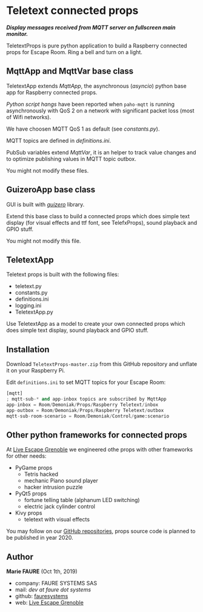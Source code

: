 ﻿# Teletext connected props
***Display messages received from MQTT server on fullscreen main monitor.***

TeletextProps is pure python application to build a Raspberry connected props for Escape Room. Ring a bell and turn on a light. 


## MqttApp and MqttVar base class
TeletextApp extends *MqttApp*, the asynchronous (*asyncio*) python base app for Raspberry connected props.

*Python script hangs* have been reported when `paho-mqtt` is running asynchronously with QoS 2 on a network with significant packet loss (most of Wifi networks).

We have choosen MQTT QoS 1 as default (see *constants.py*).

MQTT topics are defined in *definitions.ini*.

PubSub variables extend *MqttVar*, it is an helper to track value changes and to optimize publishing values in MQTT topic outbox.

You might not modify these files.


## GuizeroApp base class
GUI is built with *<a href="https://lawsie.github.io/guizero/" target="_blank">guizero</a>* library.

Extend this base class to build a connected props which does simple text display (for visual effects and ttf font, see TelefxProps), sound playback and GPIO stuff.

You might not modify this file.


## TeletextApp
Teletext props is built with the following files:
* teletext.py
* constants.py
* definitions.ini
* logging.ini
* TeletextApp.py

Use TeletextApp as a model to create your own connected props which does simple text display, sound playback and GPIO stuff.


## Installation
Download `TeletextProps-master.zip` from this GitHub repository and unflate it on your Raspberry Pi.

Edit `definitions.ini` to set MQTT topics for your Escape Room:
```python
[mqtt]
; mqtt-sub-* and app-inbox topics are subscribed by MqttApp
app-inbox = Room/Demoniak/Props/Raspberry Teletext/inbox
app-outbox = Room/Demoniak/Props/Raspberry Teletext/outbox
mqtt-sub-room-scenario = Room/Demoniak/Control/game:scenario
``` 


## Other python frameworks for connected props
At <a href="https://www.live-escape.net/" target="_blank">Live Escape Grenoble</a> we engineered othe props with other frameworks for other needs:

* PyGame props
    - Tetris hacked
    - mechanic Piano sound player
    - hacker intrusion puzzle
* PyQt5 props
    - fortune telling table (alphanum LED switching)
    - electric jack cylinder control
* Kivy props
    - teletext with visual effects
    
You may follow on our <a href="https://github.com/fauresystems?tab=repositories" target="_blank">GitHub repositories</a>, props source code is planned to be published in year 2020.


## Author

**Marie FAURE** (Oct 1th, 2019)
* company: FAURE SYSTEMS SAS
* mail: *dev at faure dot systems*
* github: <a href="https://github.com/fauresystems?tab=repositories" target="_blank">fauresystems</a>
* web: <a href="https://www.live-escape.net/" target="_blank">Live Escape Grenoble</a>